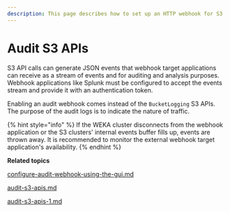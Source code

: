 ```yaml
---
description: This page describes how to set up an HTTP webhook for S3  audit purposes.
---
```


# Audit S3 APIs

S3 API calls can generate JSON events that webhook target applications can receive as a stream of events and for auditing and analysis purposes. Webhook applications like Splunk must be configured to accept the events stream and provide it with an authentication token.

Enabling an audit webhook comes instead of the `BucketLogging` S3 APIs. The purpose of the audit logs is to indicate the nature of traffic.

{% hint style="info" %}
If the WEKA cluster disconnects from the webhook application or the S3 clusters' internal events buffer fills up, events are thrown away. It is recommended to monitor the external webhook target application's availability.
{% endhint %}



**Related topics**

[configure-audit-webhook-using-the-gui.md](configure-audit-webhook-using-the-gui.md "mention")

[audit-s3-apis.md](audit-s3-apis.md "mention")

[audit-s3-apis-1.md](audit-s3-apis-1.md "mention")
